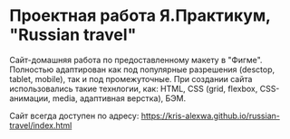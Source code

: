# Проектная работа Я.Практикум, "Russian travel"

Сайт-домашняя работа по предоставленному макету в "Фигме". Полностью адаптирован как под популярные разрешения (desctop, tablet, mobile), так и под промежуточные.
При создании сайта использовались такие технлогии, как: HTML, CSS (grid, flexbox, CSS-анимации, media, адаптивная верстка), БЭМ.

Сайт всегда доступен по адресу: https://kris-alexwa.github.io/russian-travel/index.html
